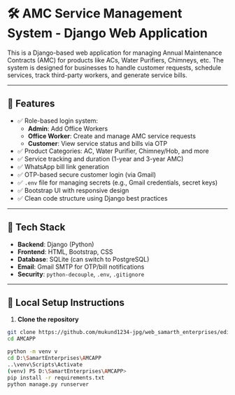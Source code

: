 # 🛠️ AMC Service Management System - Django Web Application

This is a Django-based web application for managing Annual Maintenance Contracts (AMC) for products like ACs, Water Purifiers, Chimneys, etc. The system is designed for businesses to handle customer requests, schedule services, track third-party workers, and generate service bills.

---

## 🚀 Features

- ✅ Role-based login system:
  - **Admin**: Add Office Workers
  - **Office Worker**: Create and manage AMC service requests
  - **Customer**: View service status and bills via OTP
- ✅ Product Categories: AC, Water Purifier, Chimney/Hob, and more
- ✅ Service tracking and duration (1-year and 3-year AMC)
- ✅ WhatsApp bill link generation
- ✅ OTP-based secure customer login (via Gmail)
- ✅ `.env` file for managing secrets (e.g., Gmail credentials, secret keys)
- ✅ Bootstrap UI with responsive design
- ✅ Clean code structure using Django best practices

---

## 🧰 Tech Stack

- **Backend**: Django (Python)
- **Frontend**: HTML, Bootstrap, CSS
- **Database**: SQLite (can switch to PostgreSQL)
- **Email**: Gmail SMTP for OTP/bill notifications
- **Security**: `python-decouple`, `.env`, `.gitignore`

---

## 🔧 Local Setup Instructions

1. **Clone the repository**
```bash
git clone https://github.com/mukund1234-jpg/web_samarth_enterprises/edit/main/README.md
cd AMCAPP

python -m venv v
cd D:\SamartEnterprises\AMCAPP
..\venv\Scripts\Activate
(venv) PS D:\SamartEnterprises\AMCAPP>
pip install -r requirements.txt
python manage.py runserver






